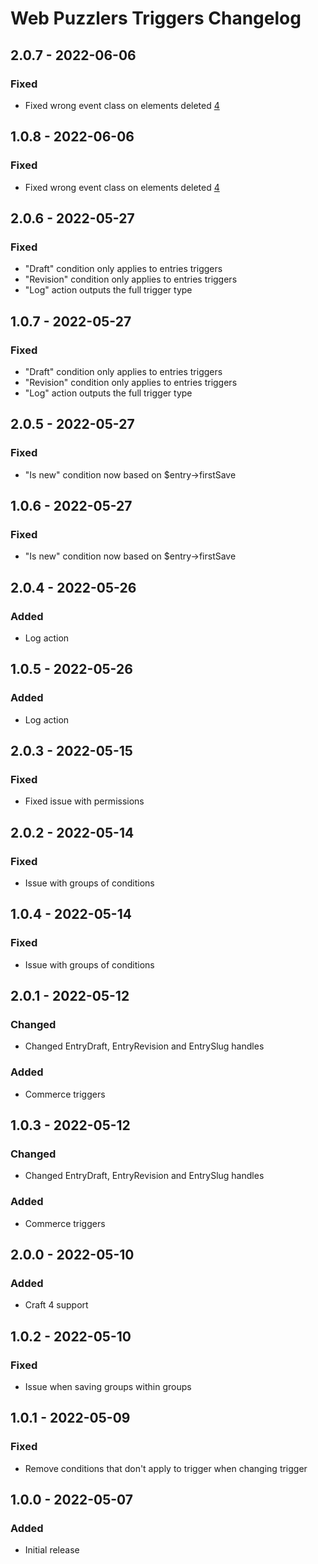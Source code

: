 # Web Puzzlers Triggers Changelog

## 2.0.7 - 2022-06-06

### Fixed
- Fixed wrong event class on elements deleted [4](https://github.com/ryssbowh/craft-triggers/issues/4)

## 1.0.8 - 2022-06-06

### Fixed
- Fixed wrong event class on elements deleted [4](https://github.com/ryssbowh/craft-triggers/issues/4)

## 2.0.6 - 2022-05-27

### Fixed
- "Draft" condition only applies to entries triggers
- "Revision" condition only applies to entries triggers
- "Log" action outputs the full trigger type

## 1.0.7 - 2022-05-27

### Fixed
- "Draft" condition only applies to entries triggers
- "Revision" condition only applies to entries triggers
- "Log" action outputs the full trigger type

## 2.0.5 - 2022-05-27

### Fixed
- "Is new" condition now based on $entry->firstSave

## 1.0.6 - 2022-05-27

### Fixed
- "Is new" condition now based on $entry->firstSave

## 2.0.4 - 2022-05-26

### Added
- Log action

## 1.0.5 - 2022-05-26

### Added
- Log action

## 2.0.3 - 2022-05-15

### Fixed
- Fixed issue with permissions

## 2.0.2 - 2022-05-14

### Fixed
- Issue with groups of conditions

## 1.0.4 - 2022-05-14

### Fixed
- Issue with groups of conditions

## 2.0.1 - 2022-05-12

### Changed
- Changed EntryDraft, EntryRevision and EntrySlug handles

### Added
- Commerce triggers

## 1.0.3 - 2022-05-12

### Changed
- Changed EntryDraft, EntryRevision and EntrySlug handles

### Added
- Commerce triggers

## 2.0.0 - 2022-05-10

### Added
- Craft 4 support

## 1.0.2 - 2022-05-10

### Fixed
- Issue when saving groups within groups

## 1.0.1 - 2022-05-09

### Fixed
- Remove conditions that don't apply to trigger when changing trigger

## 1.0.0 - 2022-05-07

### Added
- Initial release